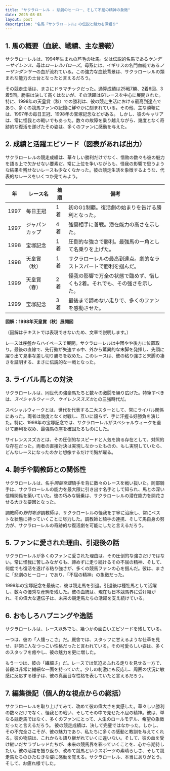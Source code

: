 ```yaml
---
title: "サクラローレル - 悲劇のヒーロー、そして不屈の精神の象徴"
date: 2025-08-03
layout: post
description: "名馬『サクラローレル』の伝説と魅力を深堀り"
---
```


## 1. 馬の概要（血統、戦績、主な勝鞍）

サクラローレルは、1994年生まれの芦毛の牡馬。父は伝説的名馬である*サンデーサイレンス*、母は*ローレルバローズ*。母系には、イギリスの名門血統である*ノーザンダンサー*の血が流れている。この強力な血統背景は、サクラローレルの類まれな能力の土台となったと言えるだろう。

その競走生活は、まさにドラマチックだった。通算成績は25戦7勝、2着6回、3着5回。勝率は決して高くはないが、その活躍はG1レースを中心に展開された。  特に、1998年の天皇賞（秋）での勝利は、彼の競走生活における最高到達点であり、多くの競馬ファンの記憶に鮮やかに刻まれている。その他、主な勝鞍には、1997年の毎日王冠、1998年の宝塚記念などがある。  しかし、彼のキャリアは、常に怪我との戦いでもあった。数々の故障を乗り越えながら、幾度となく奇跡的な復活を遂げたその姿は、多くのファンに感動を与えた。


## 2. 成績と活躍エピソード（図表があれば出力）

サクラローレルの競走成績は、華々しい勝利だけでなく、惜敗の数々も彼の魅力を語る上で欠かせない要素だ。常に上位を争いながらも、怪我の影響で思うような結果を残せないレースも少なくなかった。彼の競走生活を象徴するような、代表的なレースをいくつか見てみよう。


| 年 | レース名           | 着順 | 備考                                                                 |
|---|--------------------|-----|----------------------------------------------------------------------|
| 1997 | 毎日王冠           | 1着 | 初のG1制覇。復活劇の始まりを告げる勝利となった。                     |
| 1997 | ジャパンカップ       | 4着 | 強豪相手に善戦。潜在能力の高さを示した。                             |
| 1998 | 宝塚記念           | 1着 | 圧倒的な強さで勝利。最強馬の一角として名乗りを上げた。                 |
| 1998 | 天皇賞（秋）       | 1着 | サクラローレルの最高到達点。劇的なラストスパートで勝利を掴んだ。         |
| 1999 | 天皇賞（春）       | 2着 | 怪我の影響で万全の状態で臨めず、惜しくも2着。それでも、その強さを示した。 |
| 1999 | 宝塚記念           | 3着 | 最後まで諦めない走りで、多くのファンを感動させた。                   |


**図解：1998年天皇賞（秋）展開図**

（図解はテキストでは表現できないため、文章で説明します。）

レースは序盤からハイペースで展開。サクラローレルは中団やや後方に位置取り。最後の直線で、先行勢が失速する中、外から驚異的な末脚を発揮し、先頭に躍り出て見事な差し切り勝ちを収めた。このレースは、彼の粘り強さと末脚の凄さを証明する、まさに伝説的な一戦となった。


## 3. ライバル馬との対決

サクラローレルは、同世代の強豪馬たちと数々の激闘を繰り広げた。特筆すべきは、*スペシャルウィーク*、*サイレンススズカ*との三強時代だ。

スペシャルウィークとは、世代を代表する二大スターとして、常にライバル関係にあった。両者は幾度となく対戦し、互いに譲らず、手に汗握る好勝負を演じた。特に、1998年の宝塚記念では、サクラローレルがスペシャルウィークを退けて勝利を収め、最強馬の座を確固たるものにした。

サイレンススズカとは、その圧倒的なスピードと人気を誇る存在として、対照的な存在だった。両者の直接対決は実現しなかったものの、もし実現していたら、どんなレースになったのかと想像するだけで胸が躍る。


## 4. 騎手や調教師との関係性

サクラローレルは、名手*岡部幸雄*騎手を背に数々のレースを戦い抜いた。岡部騎手は、サクラローレルの能力を最大限に引き出す名手として知られ、馬との深い信頼関係を築いていた。彼の巧みな騎乗は、サクラローレルの潜在能力を開花させる大きな要因となった。

調教師の*野村彰彦*調教師は、サクラローレルの怪我を丁寧に治療し、常にベストな状態に持っていくことに尽力した。調教師と騎手の連携、そして馬自身の努力が、サクラローレルの奇跡的な復活劇を可能にしたと言えるだろう。


## 5. ファンに愛された理由、引退後の話

サクラローレルが多くのファンに愛された理由は、その圧倒的な強さだけではない。常に怪我に苦しみながらも、諦めずに走り続けるその不屈の精神、そして、何度でも復活を遂げる粘り強さが、多くの競馬ファンの心を掴んだ。彼は、まさに「悲劇のヒーロー」であり、「不屈の精神」の象徴だった。

1999年の宝塚記念を最後に、彼は競走馬を引退。引退後は種牡馬として活躍し、数々の優秀な産駒を残した。彼の血統は、現在も日本競馬界に受け継がれ、その偉大な遺伝子は、未来の競走馬たちの活躍を支え続けている。


## 6. おもしろハプニングや逸話

サクラローレルは、レース以外でも、幾つかの面白いエピソードを残している。

一つは、彼の「人懐っこさ」だ。厩舎では、スタッフに甘えるような仕草を見せ、非常に人なつっこい性格だったと言われている。その可愛らしい姿は、多くのスタッフを癒やし、彼の魅力を更に増した。

もう一つは、彼の「繊細さ」だ。レースでは気迫あふれる走りを見せる一方で、普段は非常に繊細な一面を持っていた。少しの刺激にも反応し、周囲の状況に敏感に反応する様子は、彼の真面目な性格を表していたと言えるだろう。


## 7. 編集後記（個人的な視点からの総括）

サクラローレルを取り上げてみて、改めて彼の偉大さを実感した。華々しい勝利の数々だけでなく、怪我との戦い、そしてその中で見せた不屈の精神。彼は、単なる競走馬ではなく、多くのファンにとって、人生のロールモデル、希望の象徴だったと言えるだろう。  彼の競走成績は、決して完璧ではなかった。しかし、その不完全さこそが、彼の魅力であり、私たちに多くの感動と教訓を与えてくれる。彼の物語は、これからも語り継がれていくに違いない。そして、彼の血を受け継いだサラブレッドたちが、未来の競馬界を彩っていくことを、心から期待したい。彼の活躍を振り返り、改めて競馬というスポーツの素晴らしさ、そして競走馬たちのひたむきな姿に感動を覚える。サクラローレル、本当にありがとう。そして、お疲れ様でした。
